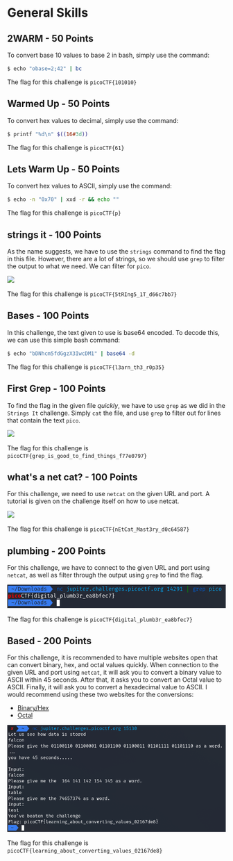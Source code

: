 # General Skills

## 2WARM - 50 Points

To convert base 10 values to base 2 in bash, simply use the command:

```bash
$ echo "obase=2;42" | bc
```

The flag for this challenge is `picoCTF{101010}`

## Warmed Up - 50 Points

To convert hex values to decimal, simply use the command:

```bash
$ printf "%d\n" $((16#3d))
```

The flag for this challenge is `picoCTF{61}`

## Lets Warm Up - 50 Points

To convert hex values to ASCII, simply use the command:

```bash
$ echo -n "0x70" | xxd -r && echo ""
```

The flag for this challenge is `picoCTF{p}`

## strings it - 100 Points

As the name suggests, we have to use the `strings` command to find the flag in this file. However, there are a lot of strings, so we should use `grep` to filter the output to what we need. We can filter for `pico`.

<img src="images/strings\ it1.png">

The flag for this challenge is `picoCTF{5tRIng5_1T_d66c7bb7}`

## Bases - 100 Points

In this challenge, the text given to use is base64 encoded. To decode this, we can use this simple bash command:

```bash
$ echo "bDNhcm5fdGgzX3IwcDM1" | base64 -d
```

The flag for this challenge is `picoCTF{l3arn_th3_r0p35}`

## First Grep - 100 Points

To find the flag in the given file *quickly*, we have to use `grep` as we did in the `Strings It` challenge. Simply `cat` the file, and use `grep` to filter out for lines that contain the text `pico`.

<img src="images/first\ grep1.png">

The flag for this challenge is `picoCTF{grep_is_good_to_find_things_f77e0797}`

## what's a net cat? - 100 Points

For this challenge, we need to use `netcat` on the given URL and port. A tutorial is given on the challenge itself on how to use netcat.

<img src="images/whats\ a\ net\ cat1.png">

The flag for this challenge is `picoCTF{nEtCat_Mast3ry_d0c64587}`

## plumbing - 200 Points

For this challenge, we have to connect to the given URL and port using `netcat`, as well as filter through the output using `grep` to find the flag.

<img src="images/plumbing1.png">

The flag for this challenge is `picoCTF{digital_plumb3r_ea8bfec7}`

## Based - 200 Points

For this challenge, it is recommended to have multiple websites open that can convert binary, hex, and octal values quickly. When connection to the given URL and port using `netcat`, it will ask you to convert a binary value to ASCII within 45 seconds. After that, it asks you to convert an Octal value to ASCII. Finally, it will ask you to convert a hexadecimal value to ASCII. I would recommend using these two websites for the conversions:
- [Binary/Hex](https://www.rapidtables.com/convert/number/ascii-hex-bin-dec-converter.html)
- [Octal](http://www.unit-conversion.info/texttools/octal/)

<img src="images/based1.png">

The flag for this challenge is `picoCTF{learning_about_converting_values_02167de8}`


